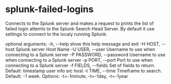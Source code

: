 # splunk-failed-logins
Connects to the Splunk server and makes a request to prints the list of failed login attemts to the Splunk Search Head Server.
By default it use settings to connect to the localy running Splunk:

optional arguments:
		-h, --help            show this help message and exit
		-H HOST, --host Splunk server Host Name
		-U USER, --user Username to use when connecting to a Splunk server
		-P PASSWORD, --password Username to use when connecting to a Splunk server
		-p PORT, --port Port to use when connecting to a Splunk server
		-f FIELDS, --fields Set of fields to return. Default: timestamp user info
                        src host
		-t TIME, --time Timeframe to search. Default: -1 week. Options:
                        -t=-1minute, -t=-1day, -t=-1year
